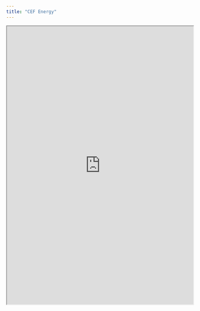 ```yaml
---
title: "CEF Energy"
---
```



<iframe height="750" width="100%" src="https://ewelton.github.io/ktest/wiki.html#CEF%20Energy"></iframe>
